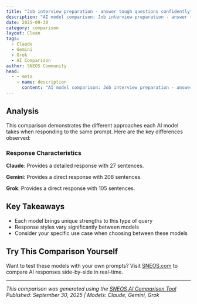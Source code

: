 ```yaml
---
title: "Job interview preparation - answer tough questions confidently"
description: "AI model comparison: Job interview preparation - answer tough questions confidently..."
date: 2025-09-30
category: comparison
layout: Clean
tags:
  - Claude
  - Gemini
  - Grok
  - AI Comparison
author: SNEOS Community
head:
  - - meta
    - name: description
      content: "AI model comparison: Job interview preparation - answer tough questions confidently..."
---
```


<ChatComparison
  title="Job interview preparation - answer tough questions confidently"
  prompt="Job interview preparation - answer tough questions confidently"
  :responses='{"Claude": "# Job Interview Confidence: Mastering Tough Questions\n\n## Common Tough Questions \u0026 Strategic Approaches\n\n### 1. \u0022Tell me about a time you failed\u0022\n**The STAR Method:**\n- **Situation:** Brief context\n- **Task:** What you needed to accomplish\n- **Action:** What you did (focus on learning)\n- **Result:** How you grew/what you changed\n\n**Example Framework:**\n\u0022Early in my career, I underestimated project timelines... I learned to build buffer time and improved my project management skills, which helped me deliver the next three projects ahead of schedule.\u0022\n\n### 2. \u0022What\u0027s your greatest weakness?\u0022\n**Strategy:** Choose a real weakness \u002B show improvement\n- Pick something not critical to the role\n- Demonstrate self-awareness\n- Show concrete steps you\u0027re taking\n\n**Example:**\n\u0022I used to struggle with public speaking. I joined Toastmasters six months ago and now regularly present to our leadership team. I\u0027m much more confident, though I\u0027m still working on it.\u0022\n\n### 3. \u0022Why should we hire you over other candidates?\u0022\n**The Value Proposition:**\n- Highlight 2-3 key strengths that match their needs\n- Use specific examples/metrics\n- Show enthusiasm for the role\n\n### 4. \u0022Where do you see yourself in 5 years?\u0022\n**Balance ambition with loyalty:**\n- Show growth mindset\n- Align with company\u0027s trajectory\n- Demonstrate commitment to the field\n\n## Confidence-Building Techniques\n\n### Before the Interview:\n- **Research deeply:** Company, role, interviewer\n- **Practice out loud:** Record yourself answering questions\n- **Prepare questions:** Show genuine interest\n- **Plan your outfit:** Comfort = confidence\n\n### During the Interview:\n- **Power posing:** 2 minutes before you enter\n- **Slow down:** Speak deliberately, pause to think\n- **Use their name:** Build rapport naturally\n- **Lean in slightly:** Show engagement\n\n### Mindset Shifts:\n\u274C \u0022I hope they like me\u0022\n\u2705 \u0022Let\u0027s see if we\u0027re a mutual fit\u0022\n\n\u274C \u0022I need this job\u0022\n\u2705 \u0022I\u0027m exploring great opportunities\u0022\n\n## Handling Curveball Questions\n\n### If you don\u0027t know something:\n\u0022That\u0027s not something I\u0027ve encountered yet, but here\u0027s how I\u0027d approach it...\u0022 \n\n### If you need time to think:\n\u0022That\u0027s a great question. Let me think for a moment...\u0022\n\n### If you made a mistake:\n\u0022Actually, let me clarify that...\u0022 (then correct yourself)\n\n## Quick Confidence Checklist\n\n**30 minutes before:**\n- [ ] Review your key talking points\n- [ ] Do breathing exercises (4-7-8 technique)\n- [ ] Visualize success\n- [ ] Arrive 10-15 minutes early\n\n**Last 5 minutes:**\n- [ ] Power pose in private\n- [ ] Remind yourself of 3 achievements\n- [ ] Set intention: \u0022I\u0027m here to have a conversation\u0022\n\n## Red Flags to Avoid\n\n- Badmouthing previous employers\n- Being unprepared with questions\n- Focusing only on what you\u0027ll get (salary, benefits)\n- Lying or exaggerating\n- Checking your phone\n\nRemember: They already liked your resume enough to interview you. Now just be the best version of yourself and let your preparation shine through!\n\nWould you like me to help you practice answers to specific questions you\u0027re concerned about?", "Gemini": "Okay, let\u0027s break down how to answer tough interview questions confidently. Here\u0027s a structured approach, including common examples, strategies, and ways to practice:\n\n**I. Understanding the Goal: What are they REALLY asking?**\n\nBefore crafting an answer, decipher the underlying motivation. Tough questions are rarely about the literal words. They\u0027re often assessing:\n\n* **Your thought process:** How you approach problems and make decisions.\n* **Your self-awareness:** Do you know your strengths and weaknesses?\n* **Your integrity:** Are you honest and ethical?\n* **Your resilience:** How do you handle setbacks and pressure?\n* **Your fit:** How well do you align with the company culture and values?\n* **Your coachability:** Are you open to feedback and willing to learn?\n\n**II. Key Strategies for Answering Tough Questions**\n\n1. **Pause and Breathe:** Don\u0027t rush. A brief pause shows you\u0027re thoughtful, not flustered. Inhale deeply and exhale to calm your nerves.\n\n2. **Acknowledge the Question (If Necessary):** For tricky or abstract questions, briefly acknowledging its complexity can buy you time and show understanding. Example: \u0022That\u0027s an interesting question, and I appreciate you asking it.\u0022\n\n3. **Structure Your Response:** Use a framework to organize your thoughts. Common frameworks include:\n\n * **STAR Method (Situation, Task, Action, Result):** Best for behavioral questions (\u0022Tell me about a time when...\u0022).\n * **Situation:** Briefly describe the context and background.\n * **Task:** Explain the specific challenge or goal you faced.\n * **Action:** Detail the steps you took to address the situation. *This is the most important part.*\n * **Result:** Explain the outcome of your actions. Quantify whenever possible (e.g., \u0022increased sales by 15%\u0022). Also, reflect on what you learned.\n * **Problem-Solution-Benefit:** Useful for hypothetical or problem-solving questions.\n * **Problem:** Briefly acknowledge the issue.\n * **Solution:** Explain your approach to resolving the problem.\n * **Benefit:** Highlight the positive outcomes of your solution.\n * **The \u0022Sandwich\u0022:** (Especially for weaknesses or failures)\n * **Positive:** Start with a strength or positive attribute.\n * **Area for Improvement/Failure:** Address the weakness or mistake honestly.\n * **Positive/Growth:** End on a positive note, emphasizing what you learned and how you\u0027ve improved.\n\n4. **Be Honest and Authentic:** Don\u0027t try to be someone you\u0027re not. Authenticity builds trust. However, *always* frame your answers in a positive and professional light.\n\n5. **Focus on the \u0022We\u0022 (When Appropriate):** Even when highlighting your contributions, acknowledge the role of your team or colleagues. This shows you\u0027re a team player.\n\n6. **Turn Negatives into Positives:** Reframe weaknesses as areas for growth. Explain how you\u0027re actively working to improve.\n\n7. **Use Specific Examples:** Generalities are weak. Specific examples demonstrate your skills and experience in action.\n\n8. **Quantify Your Results:** Numbers speak volumes. Whenever possible, use data to illustrate the impact of your actions (e.g., \u0022reduced costs by 10%,\u0022 \u0022increased efficiency by 20%\u0022).\n\n9. **Show Enthusiasm and Passion:** Let your personality shine through. Enthusiasm is contagious and makes you more memorable.\n\n10. **Practice, Practice, Practice:** Rehearse your answers to common tough questions. This will make you feel more confident and prepared during the actual interview. Record yourself to identify areas for improvement.\n\n**III. Common Tough Interview Questions and How to Approach Them**\n\nHere\u0027s a breakdown of some common tough questions, along with examples and strategies:\n\n**A. Behavioral Questions (\u0022Tell me about a time when...\u0022)**\n\n* **Question:** \u0022Tell me about a time you failed.\u0022\n * **Why it\u0027s tough:** Forces you to admit a mistake.\n * **Strategy:** Use the \u0022Sandwich\u0022 method and the STAR method to tell the story.\n * **Example:** \u0022Early in my career, I was leading a project to implement a new CRM system. (Situation) I underestimated the time required for data migration and didn\u0027t communicate this clearly to the team. (Task) As a result, we missed the deadline, and the launch was delayed. (Action) I took responsibility for my mistake, immediately informed stakeholders, and worked with the team to create a revised timeline and allocate additional resources. We also implemented a more rigorous project management process to prevent similar issues in the future. (Result) While the initial delay was disappointing, we successfully launched the CRM within a month, and I learned the importance of proactive communication and thorough planning. This experience has made me a much more effective project manager, and I now prioritize clear communication and realistic timelines in all my projects.\u0022\n\n* **Question:** \u0022Tell me about a time you had to deal with a difficult customer/colleague.\u0022\n * **Why it\u0027s tough:** Tests your conflict resolution skills and professionalism.\n * **Strategy:** Focus on your problem-solving skills and maintain a positive tone. Avoid blaming others.\n * **Example:** \u0022I once worked with a client who was consistently late with payments and frequently changed the project scope. (Situation) This created significant challenges for the team and impacted our ability to deliver on time. (Task) I scheduled a meeting with the client to understand their concerns and find a mutually agreeable solution. (Action) During the meeting, I actively listened to their feedback, acknowledged their frustrations, and proposed a revised project plan with clear milestones and payment terms. I also offered additional support and training to help them utilize our product more effectively. (Result) By addressing their concerns and providing proactive support, we were able to rebuild trust, get the project back on track, and maintain a positive working relationship. I learned the importance of empathy, clear communication, and flexibility in managing client relationships.\u0022\n\n* **Question:** \u0022Tell me about a time you had to make a difficult decision with incomplete information.\u0022\n * **Why it\u0027s tough:** It reveals your decision-making process and how you deal with ambiguity.\n * **Strategy:** Highlight your ability to weigh options, mitigate risk, and make informed choices even when uncertain.\n * **Example:** \u0022While working as a marketing analyst for a previous company, we were launching a new product line and had to determine the most effective marketing channels. (Situation) Unfortunately, we had limited data on our target audience\u0027s preferences for this specific product category. (Task) To address this, I initiated a multi-pronged approach. (Action) First, I conducted a thorough analysis of existing market research and competitor data to identify potential trends and insights. Second, I collaborated with the sales team to gather anecdotal feedback from early customer interactions. Finally, I ran a small-scale A/B test on different marketing channels to assess their performance. (Result) Based on this combined data, I recommended prioritizing social media advertising and influencer marketing, which showed the most promising results in our initial tests. Although there was still uncertainty, this data-driven approach allowed us to make a well-informed decision and optimize our marketing spend for the launch.\u0022\n\n**B. Questions About Weaknesses/Areas for Improvement**\n\n* **Question:** \u0022What is your greatest weakness?\u0022\n * **Why it\u0027s tough:** Forces you to be self-critical.\n * **Strategy:** Choose a real weakness, but frame it as an area where you\u0027re actively improving. Avoid clich\u00E9 answers like \u0022I\u0027m a perfectionist.\u0022\n * **Example:** \u0022In the past, I sometimes struggled with delegating tasks effectively. (Weakness) I tended to take on too much myself because I wanted to ensure everything was done to my standards. However, I\u0027ve realized that this wasn\u0027t sustainable and it hindered the development of my team members. (Action) I\u0027ve been actively working on improving my delegation skills by clearly defining expectations, providing adequate training and support, and empowering my team to take ownership of their work. I also schedule regular check-ins to provide feedback and guidance. (Positive) As a result, I\u0027ve become more efficient, and my team members have developed their skills and confidence. I\u0027m now a much better delegator, and I\u0027m committed to continuing to improve in this area.\u0022\n\n* **Question:** \u0022Tell me about a time you received negative feedback. How did you handle it?\u0022\n * **Why it\u0027s tough:** Reveals your ability to accept criticism and learn from mistakes.\n * **Strategy:** Be honest and demonstrate a growth mindset. Focus on what you learned and how you\u0027ve improved.\n * **Example:** \u0022During a performance review, my manager pointed out that my presentations sometimes lacked a clear focus and didn\u0027t always resonate with the audience. (Situation/Feedback) Initially, I was a bit defensive, but I realized that her feedback was valid. (Acknowledgement) I asked for specific examples of where my presentations could be improved and actively listened to her suggestions. (Action) I then sought out resources on effective presentation skills, attended a workshop on public speaking, and practiced my presentations with colleagues to get feedback. I also started focusing on tailoring my message to the specific audience and using data visualizations to make my points more compelling. (Result) As a result, my presentations have become more engaging, informative, and impactful. I\u0027m now much more confident in my ability to communicate effectively to diverse audiences, and I appreciate the feedback that helped me get there.\u0022\n\n**C. Questions About Salary/Compensation**\n\n* **Question:** \u0022What are your salary expectations?\u0022\n * **Why it\u0027s tough:** You don\u0027t want to undersell yourself or price yourself out of the market.\n * **Strategy:** Research salary ranges for similar roles in your location. Defer the discussion if possible.\n * **Example:** \u0022I\u0027ve been researching salary ranges for similar positions in [Location] with my experience and skills, and I\u0027m seeing a range of $[Range]. However, I\u0027m most interested in finding the right fit and contributing to your team. I\u0027m open to discussing compensation further after I have a better understanding of the specific responsibilities and expectations of the role.\u0022\n\n**D. Questions About Your Fit/Motivation**\n\n* **Question:** \u0022Why are you leaving your current job?\u0022 (Or \u0022Why did you leave your last job?\u0022)\n * **Why it\u0027s tough:** Avoid being negative about your previous employer.\n * **Strategy:** Focus on positive reasons for seeking a new opportunity. Frame it as a desire for growth and new challenges.\n * **Example:** \u0022I\u0027ve learned a great deal at my current company, and I\u0027m grateful for the opportunities I\u0027ve had there. However, I\u0027m now seeking a role where I can leverage my skills in [Specific Skill] and contribute to [Company Goal]. I\u0027m particularly drawn to [This Company] because of [Specific Reason - e.g., its innovative culture, its commitment to sustainability, its leadership in the industry].\u0022\n\n* **Question:** \u0022Why should we hire you?\u0022\n * **Why it\u0027s tough:** Requires you to sell yourself and highlight your value proposition.\n * **Strategy:** Summarize your key skills and experiences and explain how they align with the company\u0027s needs.\n * **Example:** \u0022I believe I would be a valuable asset to your team because of my proven track record in [Specific Area], my strong problem-solving skills, and my ability to work effectively in a collaborative environment. In my previous role at [Company], I successfully [Quantifiable Achievement]. I\u0027m also a quick learner, adaptable, and passionate about [Industry/Company Mission]. I\u0027m confident that I can make a significant contribution to [This Company]\u0027s success.\u0022\n\n* **Question:** \u0022What are your career goals?\u0022\n * **Why it\u0027s tough:** The interviewer wants to know if your long-term goals align with the company\u0027s opportunities.\n * **Strategy:** Show ambition and a desire for growth, but also demonstrate that you\u0027re committed to contributing to the company\u0027s success.\n * **Example:** \u0022In the short term, my goal is to excel in this role and make a significant contribution to your team. I\u0027m eager to learn new skills, take on challenges, and contribute to [Company Goal]. In the long term, I aspire to grow into a leadership position where I can mentor others and contribute to the strategic direction of the company. I believe that [This Company] offers the opportunities and environment for me to achieve my career goals.\u0022\n\n**E. Brain Teasers/Abstract Questions**\n\n* **Question:** \u0022How many golf balls can fit in a school bus?\u0022\n * **Why it\u0027s tough:** There\u0027s no right answer. They want to see your problem-solving approach.\n * **Strategy:** Explain your reasoning and assumptions.\n * **Example:** \u0022Okay, to estimate that, let\u0027s start with some assumptions. I\u0027ll assume a standard school bus is about 30 feet long, 8 feet wide, and 6 feet high internally. That gives us a volume of roughly 1440 cubic feet. Now, let\u0027s assume a golf ball is about 1.68 inches in diameter. That means it has a volume of roughly 2.5 cubic inches. However, golf balls won\u0027t pack perfectly due to the spherical shape; there\u0027ll be empty space. I\u0027ll estimate a packing efficiency of about 70%. So, we have 1440 cubic feet * 1728 cubic inches/cubic foot * 0.7 packing efficiency, divided by 2.5 cubic inches/golf ball. That gives us a rough estimate of around 700,000 golf balls. Of course, this is just an approximation based on these assumptions.\u0022 (The *process* is more important than the *answer*).\n\n* **Question:** \u0022If you were an animal, what would you be and why?\u0022\n * **Why it\u0027s tough:** Tests your creativity and self-awareness.\n * **Strategy:** Choose an animal that reflects your key strengths and personality traits.\n * **Example:** \u0022I would be an owl. Owls are known for their wisdom, sharp vision, and ability to focus intently. I believe these qualities align with my own strengths as a problem-solver, analyst, and strategic thinker. I also value continuous learning and strive to gain a deeper understanding of complex issues, just like an owl surveying its surroundings.\u0022\n\n**IV. Practice Techniques**\n\n* **Mock Interviews:** Practice with friends, family, or career services professionals. The more you practice, the more comfortable you\u0027ll become.\n* **Record Yourself:** Video or audio record yourself answering questions. This helps you identify areas for improvement in your body language, tone, and content.\n* **Mirror Practice:** Practice in front of a mirror to observe your facial expressions and body language.\n* **STAR Method Worksheet:** Create a document outlining your past experiences using the STAR method. This will help you quickly recall relevant examples during the interview.\n* **Research the Company:** Thoroughly research the company, its culture, and its values. This will help you tailor your answers to demonstrate your fit.\n* **Prepare Questions to Ask the Interviewer:** Asking thoughtful questions shows your interest and engagement. Prepare a list of questions related to the role, the company, or the team.\n\n**V. Key Takeaways**\n\n* **Preparation is Key:** The more you prepare, the more confident you\u0027ll be.\n* **Be Yourself:** Authenticity is crucial. Let your personality shine through.\n* **Stay Positive:** Maintain a positive attitude and focus on your strengths.\n* **Listen Carefully:** Pay close attention to the questions and tailor your answers accordingly.\n* **Follow Up:** Send a thank-you note to the interviewer after the interview to reiterate your interest and express your appreciation.\n\nBy following these strategies and practicing diligently, you can approach tough interview questions with confidence and increase your chances of landing the job. Good luck!\n", "Grok": "Preparing for a job interview, especially when it comes to answering tough questions confidently, is crucial for making a strong impression. Employers often ask challenging questions to assess your problem-solving skills, emotional intelligence, and ability to handle pressure. Below are strategies and tips to help you navigate tough questions with poise and confidence, along with examples of common difficult questions and sample responses.\n\n---\n\n### **General Strategies for Answering Tough Questions**\n1. **Prepare Thoroughly**: Research the company, role, industry, and typical interview questions. Anticipate difficult questions based on the job description or gaps in your resume.\n2. **Use the STAR Method**: For behavioral questions, structure your response using Situation, Task, Action, and Result. This helps you provide a clear, concise, and impactful answer.\n3. **Stay Calm and Composed**: If a question catches you off guard, take a deep breath, pause for a moment to think, and respond thoughtfully. It\u2019s okay to say, \u201CThat\u2019s a great question, let me think about it for a second.\u201D\n4. **Be Honest but Strategic**: Don\u2019t lie or exaggerate. If you don\u2019t know something, admit it, but pivot to how you\u2019re eager to learn or have handled similar challenges.\n5. **Focus on Positivity**: Even when discussing weaknesses or failures, frame your answer in a way that highlights growth, learning, or improvement.\n6. **Practice Out Loud**: Rehearse your answers with a friend, mentor, or in front of a mirror to build confidence and refine your delivery.\n\n---\n\n### **Common Tough Questions and How to Answer Them**\nBelow are some frequently asked difficult questions, along with guidance on how to approach them and sample answers.\n\n#### **1. \u0022Tell me about yourself.\u0022** \n - **Why it\u2019s tough**: It\u2019s broad, and many struggle to balance professionalism with personality or know where to start.\n - **How to answer**: Keep it concise (1-2 minutes), focusing on your professional background, key achievements, and why you\u2019re a great fit for the role. Avoid personal life details unless relevant.\n - **Sample Response**: \n \u201CI\u2019m a marketing professional with over five years of experience in digital campaigns and content strategy. In my most recent role at [Company Name], I led a team to increase website traffic by 30% through targeted SEO and social media efforts. I\u2019m particularly drawn to this role at [Company Name] because of your innovative approach to customer engagement, and I\u2019m excited to bring my skills in data-driven marketing to contribute to your team\u2019s success. What specific areas of my background would you like me to elaborate on?\u201D\n\n#### **2. \u0022What is your greatest weakness?\u0022** \n - **Why it\u2019s tough**: You don\u2019t want to reveal a flaw that disqualifies you, but you also can\u2019t sound insincere with a fake \u201Cstrength disguised as a weakness.\u201D\n - **How to answer**: Choose a real but non-critical weakness, explain how you\u2019ve worked to improve it, and highlight a positive outcome.\n - **Sample Response**: \n \u201CEarly in my career, I struggled with delegation because I wanted to ensure everything was perfect. However, I realized this slowed down projects and limited team collaboration. I\u2019ve since focused on building trust with my team and prioritizing tasks, which has improved project turnaround time by 20% in my last role. Now, I balance oversight with empowering others, and I\u2019m continually refining this skill.\u201D\n\n#### **3. \u0022Why did you leave your last job?\u0022** \n - **Why it\u2019s tough**: If you left on negative terms or were let go, it can be hard to frame this positively.\n - **How to answer**: Avoid badmouthing past employers. Focus on what you learned and how the move aligns with your career goals.\n - **Sample Response**: \n \u201CI left my last role because I was looking for new challenges and opportunities to grow in [specific skill/area]. While I gained valuable experience at [Previous Company], I\u2019m excited about this position at [Company Name] because it aligns with my passion for [specific goal] and offers the chance to contribute to a team I admire.\u201D\n\n#### **4. \u0022Tell me about a time you failed.\u0022** \n - **Why it\u2019s tough**: Admitting failure is uncomfortable, and you don\u2019t want to seem incompetent.\n - **How to answer**: Pick a specific, non-catastrophic failure, explain the situation, and emphasize what you learned and how you grew.\n - **Sample Response**: \n \u201CIn my previous role as a project coordinator, I once underestimated the time needed for a major deliverable, which caused a delay in the project timeline. I took responsibility, communicated transparently with stakeholders, and worked with my team to reprioritize tasks. We ultimately delivered the project with minimal impact. This taught me the importance of building buffer time into schedules and regularly reassessing workload, which I\u2019ve applied successfully in subsequent projects.\u201D\n\n#### **5. \u0022Where do you see yourself in 5 years?\u0022** \n - **Why it\u2019s tough**: It requires balancing ambition with realism, and aligning your goals with the company\u2019s vision.\n - **How to answer**: Show that you\u2019re forward-thinking and see growth within the company. Avoid sounding like you\u2019ll leave soon.\n - **Sample Response**: \n \u201CIn five years, I see myself as a senior contributor in [specific field/role], ideally within [Company Name], having grown into a leadership position where I can mentor others and drive impactful projects. I\u2019m particularly excited about the learning and development opportunities here, and I hope to build on my skills in [specific area] to achieve that vision.\u201D\n\n#### **6. \u0022Why should we hire you?\u0022** \n - **Why it\u2019s tough**: It\u2019s a direct request to sell yourself, which can feel awkward.\n - **How to answer**: Highlight your unique value by tying your skills, experiences, and passion to the company\u2019s needs.\n - **Sample Response**: \n \u201CYou should hire me because I bring a proven track record of [specific achievement] that directly aligns with the goals of this role. For example, in my previous position, I [specific example of success]. I\u2019m also deeply passionate about [industry/company mission], and I\u2019m confident that my skills in [specific skill] and my proactive approach will help [specific company goal]. I\u2019m excited to contribute to your team and grow with the organization.\u201D\n\n#### **7. \u0022What are your salary expectations?\u0022** \n - **Why it\u2019s tough**: You don\u2019t want to undersell yourself or price yourself out of the role.\n - **How to answer**: Research salary ranges for the role and industry beforehand (using tools like Glassdoor or PayScale). Provide a range if possible, and show flexibility.\n - **Sample Response**: \n \u201CBased on my research and the responsibilities of this role, I\u2019m looking for a salary in the range of [specific range]. However, I\u2019m open to discussing this further based on the overall compensation package and opportunities for growth within the company.\u201D\n\n#### **8. \u0022Do you have any questions for us?\u0022** \n - **Why it\u2019s tough**: Not having questions can signal disinterest, but asking the wrong ones (e.g., only about benefits) can seem unprofessional.\n - **How to answer**: Always have thoughtful questions prepared that show you\u2019ve researched the company and are engaged.\n - **Sample Questions**: \n - \u201CWhat does success look like for someone in this role after the first six months?\u201D \n - \u201CCan you tell me about the team I\u2019d be working with and how collaboration happens here?\u201D \n - \u201CWhat are some key challenges the company is currently facing, and how does this role contribute to addressing them?\u201D\n\n---\n\n### **Tips for Building Confidence**\n- **Mock Interviews**: Practice with a friend or record yourself to review your tone, body language, and clarity. Apps like Interviewing.io can also help with mock interviews.\n- **Positive Visualization**: Imagine yourself succeeding in the interview to boost self-assurance.\n- **Dress Professionally**: Wearing appropriate attire can help you feel more confident and prepared.\n- **Body Language**: Sit up straight, make eye contact, and smile when appropriate. Avoid fidgeting or crossing your arms.\n- **Know Your Resume**: Be ready to discuss any part of your experience in detail. Highlight achievements with specific metrics when possible.\n\n---\n\n### **Handling Unexpected or Trick Questions**\nSometimes interviewers throw curveballs to test your adaptability. Examples include:\n- \u201CIf you were an animal, what would you be and why?\u201D \n- \u201CHow many tennis balls can fit in a Boeing 747?\u201D \nFor these, focus on your thought process rather than a \u201Ccorrect\u201D answer. Break down the problem logically (for estimation questions) or tie your response to relevant skills (for creative questions).\n\n- **Sample Response (Animal Question)**: \n \u201CI\u2019d say I\u2019m like a wolf because I thrive in team environments, value loyalty, and take a strategic approach to challenges, much like how I collaborate and problem-solve in professional settings.\u201D\n\n---\n\n### **Final Thoughts**\nConfidence comes from preparation and mindset. Remember that the interviewer wants to see how you think and whether you\u2019re a cultural fit, not just whether you have all the answers. If you don\u2019t know something, admit it humbly and show your willingness to learn. After the interview, send a thank-you email to reinforce your interest and professionalism.\n\nBy anticipating tough questions, practicing your responses, and focusing on your unique value, you\u2019ll be well-equipped to handle even the most challenging interviews with confidence. Good luck! If you have specific questions or want to practice a particular answer, feel free to ask."}' 
  published-date="22:46"
/>

## Analysis

This comparison demonstrates the different approaches each AI model takes when responding to the same prompt. Here are the key differences observed:

### Response Characteristics

**Claude**: Provides a detailed response with 27 sentences. 

**Gemini**: Provides a direct response with 208 sentences. 

**Grok**: Provides a direct response with 105 sentences. 

## Key Takeaways

- Each model brings unique strengths to this type of query
- Response styles vary significantly between models
- Consider your specific use case when choosing between these models

## Try This Comparison Yourself

Want to test these models with your own prompts? Visit [SNEOS.com](https://sneos.com) to compare AI responses side-by-side in real-time.

---

*This comparison was generated using the [SNEOS AI Comparison Tool](https://sneos.com)*
*Published: September 30, 2025 | Models: Claude, Gemini, Grok*
